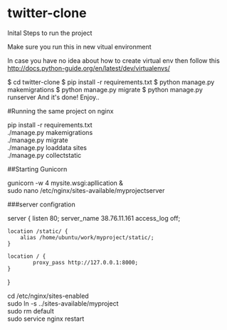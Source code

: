 # twitter-clone
Inital Steps to run the project

Make sure you run this in new vitual environment

In case you have no idea about how to create virtual env then follow this http://docs.python-guide.org/en/latest/dev/virtualenvs/

$ cd twitter-clone
$ pip install -r requirements.txt
$ python manage.py makemigrations
$ python manage.py migrate
$ python manage.py runserver
And it's done! Enjoy..


#Running the same project on nginx

pip install -r requirements.txt  
  ./manage.py makemigrations  
  ./manage.py migrate  
  ./manage.py loaddata sites  
  ./manage.py collectstatic  
  
##Starting Gunicorn

gunicorn -w 4 mysite.wsgi:apllication &  
sudo nano /etc/nginx/sites-available/myprojectserver  

###server configration

server {
    listen 80;
    server_name 38.76.11.161
    access_log off;

    location /static/ {
        alias /home/ubuntu/work/myproject/static/;
    }

    location / {
            proxy_pass http://127.0.0.1:8000;
    }
}



cd /etc/nginx/sites-enabled  
sudo ln -s ../sites-available/myproject  
sudo rm default  
sudo service nginx restart  
